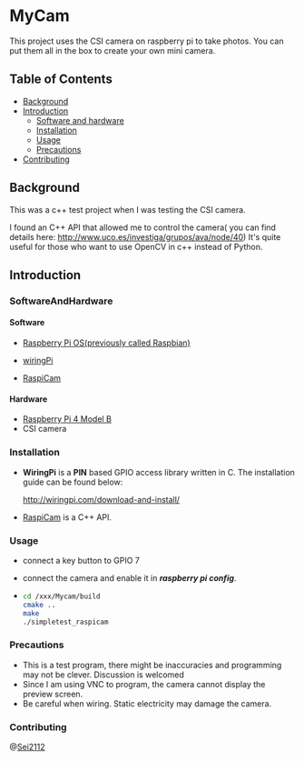 # MyCam

This project uses the CSI camera on raspberry pi to take photos. You can put them all in the box to create your own mini camera.

## Table of Contents

* [Background](#Background)
* [Introduction](#Introduction)
  * [Software and hardware](##SoftwareAndHardware)
  * [Installation](##Installation)
  * [Usage](##Usage)
  * [Precautions](##Precautions)
* [Contributing](#Contributing)

## Background

This was a c++ test project when I was  testing the CSI camera. 

I found an C++ API that allowed me to control the camera( you can find details here: http://www.uco.es/investiga/grupos/ava/node/40) It's quite useful for those who want to use OpenCV in c++ instead of Python.

## Introduction

### SoftwareAndHardware

#### Software

* [Raspberry Pi OS(previously called Raspbian)](https://www.raspberrypi.org/software/)
* [wiringPi](http://wiringpi.com/download-and-install/)

* [RaspiCam](http://www.uco.es/investiga/grupos/ava/node/40)

#### Hardware

* [Raspberry Pi 4 Model B](https://www.raspberrypi.org/products/raspberry-pi-4-model-b/)
* CSI camera

### Installation

* **WiringPi** is a **PIN** based GPIO access library written in C. The installation guide can be found below:

  http://wiringpi.com/download-and-install/

* [RaspiCam](http://www.uco.es/investiga/grupos/ava/node/40) is a C++ API.

### Usage

* connect a key button to GPIO 7
* connect the camera and enable it in ***raspberry pi config***. 

* ```sh
  cd /xxx/Mycam/build
  cmake ..
  make
  ./simpletest_raspicam
  ```

### Precautions

* This is a test program, there might be inaccuracies and programming may not be clever. Discussion is welcomed
*  Since I am using VNC to program, the camera cannot display the preview screen. 
* Be careful when wiring. Static electricity may damage the camera.

### Contributing

@[Sei2112](https://github.com/Sei2112)


